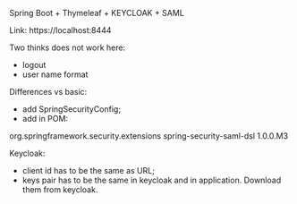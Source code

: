 Spring Boot + Thymeleaf + KEYCLOAK + SAML

Link:
https://localhost:8444

Two thinks does not work here:
- logout
- user name format

Differences vs basic:
- add SpringSecurityConfig;
- add in POM:
<dependency>
		    <groupId>org.springframework.security.extensions</groupId>
		    <artifactId>spring-security-saml-dsl</artifactId>
		    <version>1.0.0.M3</version>
		</dependency>
		
Keycloak:
- client id has to be the same as URL;
- keys pair has to be the same in keycloak and in application. Download them from keycloak.			